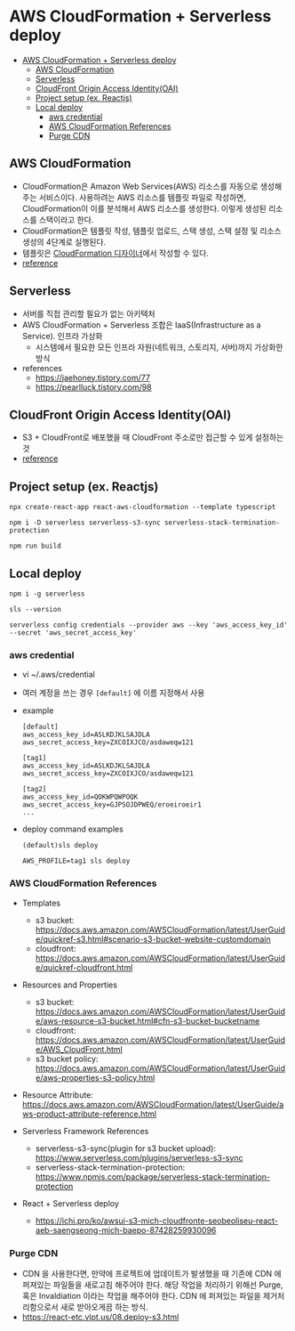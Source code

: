 # AWS CloudFormation + Serverless deploy

- [AWS CloudFormation + Serverless deploy](#aws-cloudformation--serverless-deploy)
  - [AWS CloudFormation](#aws-cloudformation)
  - [Serverless](#serverless)
  - [CloudFront Origin Access Identity(OAI)](#cloudfront-origin-access-identityoai)
  - [Project setup (ex. Reactjs)](#project-setup-ex-reactjs)
  - [Local deploy](#local-deploy)
    - [aws credential](#aws-credential)
    - [AWS CloudFormation References](#aws-cloudformation-references)
    - [Purge CDN](#purge-cdn)

## AWS CloudFormation

- CloudFormation은 Amazon Web Services(AWS) 리소스를 자동으로 생성해 주는 서비스이다. 사용하려는 AWS 리소스를 템플릿 파일로 작성하면, CloudFormation이 이를 분석해서 AWS 리소스를 생성한다. 이렇게 생성된 리소스를 스택이라고 한다.
- CloudFormation은 템플릿 작성, 템플릿 업로드, 스택 생성, 스택 설정 및 리소스 생성의 4단계로 실행된다.
- 템플릿은 [CloudFormation 디자이너](https://console.aws.amazon.com/cloudformation/designer)에서 작성할 수 있다.
- [reference](https://medium.com/pplink/aws-cloudformation%EC%9C%BC%EB%A1%9C-%EC%9D%B8%ED%94%84%EB%9D%BC-%EC%9E%90%EB%8F%99%ED%99%94-%EC%8B%9C%EC%9E%91%ED%95%98%EA%B8%B0-9fe13cdf08c9)

## Serverless

- 서버를 직접 관리할 필요가 없는 아키텍처
- AWS CloudFormation + Serverless 조합은 IaaS(Infrastructure as a Service). 인프라 가상화
  - 시스템에서 필요한 모든 인프라 자원(네트워크, 스토리지, 서버)까지 가상화한 방식
- references
  - https://jaehoney.tistory.com/77
  - https://pearlluck.tistory.com/98

## CloudFront Origin Access Identity(OAI)

- S3 + CloudFront로 배포했을 때 CloudFront 주소로만 접근할 수 있게 설정하는 것
- [reference](https://darrengwon.tistory.com/1345)

## Project setup (ex. Reactjs)

```
npx create-react-app react-aws-cloudformation --template typescript
```

```
npm i -D serverless serverless-s3-sync serverless-stack-termination-protection
```

```
npm run build
```

## Local deploy

```
npm i -g serverless
```

```
sls --version
```

```
serverless config credentials --provider aws --key 'aws_access_key_id' --secret 'aws_secret_access_key'
```

### aws credential

- vi ~/.aws/credential
- 여러 계정을 쓰는 경우 `[default]` 에 이름 지정해서 사용
- example

  ```
  [default]
  aws_access_key_id=ASLKDJKLSAJDLA
  aws_secret_access_key=ZXCOIXJCO/asdaweqw121

  [tag1]
  aws_access_key_id=ASLKDJKLSAJDLA
  aws_secret_access_key=ZXCOIXJCO/asdaweqw121

  [tag2]
  aws_access_key_id=QOKWPQWPOQK
  aws_secret_access_key=GJPSOJDPWEQ/eroeiroeir1
  ...
  ```

- deploy command examples
  ```
  (default)sls deploy
  ```
  ```
  AWS_PROFILE=tag1 sls deploy
  ```

### AWS CloudFormation References

- Templates
  - s3 bucket: https://docs.aws.amazon.com/AWSCloudFormation/latest/UserGuide/quickref-s3.html#scenario-s3-bucket-website-customdomain
  - cloudfront: https://docs.aws.amazon.com/AWSCloudFormation/latest/UserGuide/quickref-cloudfront.html
- Resources and Properties
  - s3 bucket: https://docs.aws.amazon.com/AWSCloudFormation/latest/UserGuide/aws-resource-s3-bucket.html#cfn-s3-bucket-bucketname
  - cloudfront: https://docs.aws.amazon.com/AWSCloudFormation/latest/UserGuide/AWS_CloudFront.html
  - s3 bucket policy: https://docs.aws.amazon.com/AWSCloudFormation/latest/UserGuide/aws-properties-s3-policy.html
- Resource Attribute: https://docs.aws.amazon.com/AWSCloudFormation/latest/UserGuide/aws-product-attribute-reference.html

- Serverless Framework References

  - serverless-s3-sync(plugin for s3 bucket upload): https://www.serverless.com/plugins/serverless-s3-sync
  - serverless-stack-termination-protection: https://www.npmjs.com/package/serverless-stack-termination-protection

- React + Serverless deploy
  - https://ichi.pro/ko/awsui-s3-mich-cloudfronte-seobeoliseu-react-aeb-saengseong-mich-baepo-87428259930096

### Purge CDN

- CDN 을 사용한다면, 만약에 프로젝트에 업데이트가 발생했을 때 기존에 CDN 에 퍼져있는 파일들을 새로고침 해주어야 한다. 해당 작업을 처리하기 위해선 Purge, 혹은 Invaldiation 이라는 작업을 해주어야 한다. CDN 에 퍼져있는 파일을 제거처리함으로서 새로 받아오게끔 하는 방식.
- https://react-etc.vlpt.us/08.deploy-s3.html
